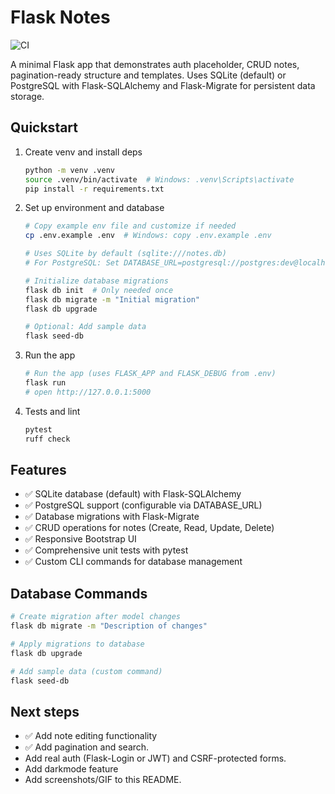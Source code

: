 # Flask Notes

![CI](https://github.com/MaxEmdeWorks/flask-notes/actions/workflows/ci.yml/badge.svg)

A minimal Flask app that demonstrates auth placeholder, CRUD notes, pagination-ready structure and templates. Uses SQLite (default) or PostgreSQL with Flask-SQLAlchemy and Flask-Migrate for persistent data storage.

## Quickstart
1. Create venv and install deps
   ```bash
   python -m venv .venv
   source .venv/bin/activate  # Windows: .venv\Scripts\activate
   pip install -r requirements.txt
   ```

2. Set up environment and database
   ```bash
   # Copy example env file and customize if needed
   cp .env.example .env  # Windows: copy .env.example .env

   # Uses SQLite by default (sqlite:///notes.db)
   # For PostgreSQL: Set DATABASE_URL=postgresql://postgres:dev@localhost:5432/notes

   # Initialize database migrations
   flask db init  # Only needed once
   flask db migrate -m "Initial migration"
   flask db upgrade

   # Optional: Add sample data
   flask seed-db
   ```

3. Run the app
   ```bash
   # Run the app (uses FLASK_APP and FLASK_DEBUG from .env)
   flask run
   # open http://127.0.0.1:5000
   ```

4. Tests and lint
   ```bash
   pytest
   ruff check
   ```

## Features
- ✅ SQLite database (default) with Flask-SQLAlchemy
- ✅ PostgreSQL support (configurable via DATABASE_URL)
- ✅ Database migrations with Flask-Migrate
- ✅ CRUD operations for notes (Create, Read, Update, Delete)
- ✅ Responsive Bootstrap UI
- ✅ Comprehensive unit tests with pytest
- ✅ Custom CLI commands for database management

## Database Commands
```bash
# Create migration after model changes
flask db migrate -m "Description of changes"

# Apply migrations to database
flask db upgrade

# Add sample data (custom command)
flask seed-db
```

## Next steps
- ✅ Add note editing functionality
- ✅ Add pagination and search.
- Add real auth (Flask-Login or JWT) and CSRF-protected forms.
- Add darkmode feature
- Add screenshots/GIF to this README.

